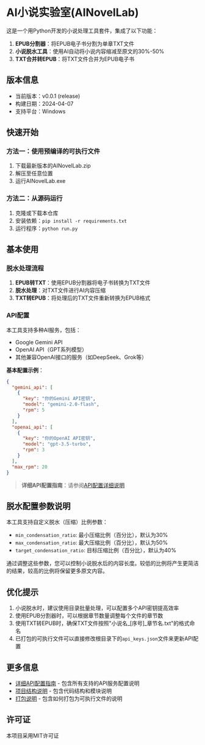 # AI小说实验室(AINovelLab)

这是一个用Python开发的小说处理工具套件，集成了以下功能：

1. **EPUB分割器**：将EPUB电子书分割为单章TXT文件
2. **小说脱水工具**：使用AI自动将小说内容缩减至原文的30%-50%
3. **TXT合并转EPUB**：将TXT文件合并为EPUB电子书

## 版本信息

- 当前版本：v0.0.1 (release)
- 构建日期：2024-04-07
- 支持平台：Windows

## 快速开始

### 方法一：使用预编译的可执行文件

1. 下载最新版本的AINovelLab.zip
2. 解压至任意位置
3. 运行AINovelLab.exe

### 方法二：从源码运行

1. 克隆或下载本仓库
2. 安装依赖：`pip install -r requirements.txt`
3. 运行程序：`python run.py`

## 基本使用

### 脱水处理流程

1. **EPUB转TXT**：使用EPUB分割器将电子书转换为TXT文件
2. **脱水处理**：对TXT文件进行AI内容压缩
3. **TXT转EPUB**：将处理后的TXT文件重新转换为EPUB格式

### API配置

本工具支持多种AI服务，包括：

- Google Gemini API
- OpenAI API（GPT系列模型）
- 其他兼容OpenAI接口的服务（如DeepSeek、Grok等）

**基本配置示例**：
```json
{
  "gemini_api": [
    {
      "key": "你的Gemini API密钥",
      "model": "gemini-2.0-flash",
      "rpm": 5
    }
  ],
  "openai_api": [
    {
      "key": "你的OpenAI API密钥",
      "model": "gpt-3.5-turbo",
      "rpm": 3
    }
  ],
  "max_rpm": 20
}
```

> **详细API配置指南**：请参阅[API配置详细说明](doc/API_CONFIG.md)

## 脱水配置参数说明

本工具支持自定义脱水（压缩）比例参数：

- `min_condensation_ratio`: 最小压缩比例（百分比），默认为30%
- `max_condensation_ratio`: 最大压缩比例（百分比），默认为50%
- `target_condensation_ratio`: 目标压缩比例（百分比），默认为40%

通过调整这些参数，您可以控制小说脱水后的内容长度。较低的比例将产生更简洁的结果，较高的比例将保留更多原文内容。

## 优化提示

1. 小说脱水时，建议使用目录批量处理，可以配置多个API密钥提高效率
2. 使用EPUB分割器时，可以根据章节数量调整每个文件的章节数
3. 使用TXT转EPUB时，确保TXT文件按照"小说名_[序号]_章节名.txt"的格式命名
4. 已打包的可执行文件可以直接修改根目录下的`api_keys.json`文件来更新API配置

## 更多信息

- [详细API配置指南](doc/API_CONFIG.md) - 包含所有支持的API服务配置说明
- [项目结构说明](doc/PROJECT_STRUCTURE.md) - 包含代码结构和模块说明
- [打包说明](doc/BUILD_GUIDE.md) - 包含如何打包为可执行文件的说明

## 许可证

本项目采用MIT许可证 